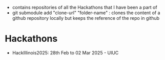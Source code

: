 - contains repositories of all the Hackathons that I have been a part of
- git submodule add "clone-url" "folder-name" : clones the content of a github repository locally but keeps the reference of the repo in github

# Hackathons
- HackIllinois2025: 28th Feb to 02 Mar 2025 - UIUC

